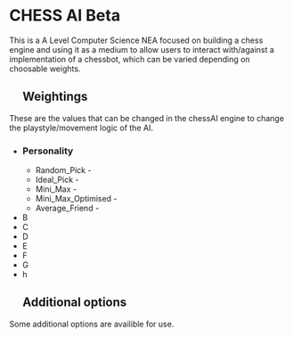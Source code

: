 <h1>CHESS AI Beta</h1>

This is a A Level Computer Science NEA focused on building a chess engine and using it as a medium to allow users to interact with/against a implementation of a chessbot, 
which can be varied depending on choosable weights. 

<ul><h2>Weightings</h2></ul>

These are the values that can be changed in the chessAI engine to change the playstyle/movement logic of the AI.

<ul>
  <li><h3>Personality</h3></li>
  <ul>
    <li>Random_Pick - </li>
    <li>Ideal_Pick - </li>
    <li>Mini_Max - </li>
    <li>Mini_Max_Optimised - </li>
    <li>Average_Friend - </li>
  </ul>
  <li>B</li>
  <li>C</li>
  <li>D</li>
  <li>E</li>
  <li>F</li>
  <li>G</li>
  <LI>h</LI>
</ul>

<ul><h2>Additional options</h2></ul>

Some additional options are availible for use. 
